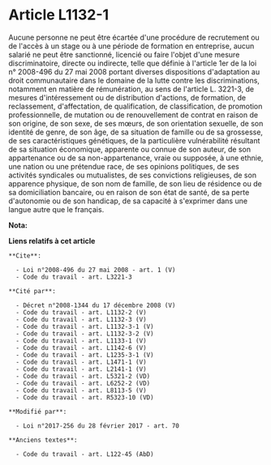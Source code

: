 # Article L1132-1

Aucune personne ne peut être écartée d'une procédure de recrutement ou de l'accès à un stage ou à une période de formation en
entreprise, aucun salarié ne peut être sanctionné, licencié ou faire l'objet d'une mesure discriminatoire, directe ou
indirecte, telle que définie à l'article 1er de la loi n° 2008-496 du 27 mai 2008 portant diverses dispositions d'adaptation
au droit communautaire dans le domaine de la lutte contre les discriminations, notamment en matière de rémunération, au sens
de l'article L. 3221-3, de mesures d'intéressement ou de distribution d'actions, de formation, de reclassement,
d'affectation, de qualification, de classification, de promotion professionnelle, de mutation ou de renouvellement de contrat
en raison de son origine, de son sexe, de ses mœurs, de son orientation sexuelle, de son identité de genre, de son âge, de sa
situation de famille ou de sa grossesse, de ses caractéristiques génétiques, de la particulière vulnérabilité résultant de sa
situation économique, apparente ou connue de son auteur, de son appartenance ou de sa non-appartenance, vraie ou supposée, à
une ethnie, une nation ou une prétendue race, de ses opinions politiques, de ses activités syndicales ou mutualistes, de ses
convictions religieuses, de son apparence physique, de son nom de famille, de son lieu de résidence ou de sa domiciliation
bancaire, ou en raison de son état de santé, de sa perte d'autonomie ou de son handicap, de sa capacité à s'exprimer dans une
langue autre que le français.

**Nota:**



**Liens relatifs à cet article**

	**Cite**:

	  - Loi n°2008-496 du 27 mai 2008 - art. 1 (V)
	  - Code du travail - art. L3221-3

	**Cité par**:

	  - Décret n°2008-1344 du 17 décembre 2008 (V)
	  - Code du travail - art. L1132-2 (V)
	  - Code du travail - art. L1132-3 (V)
	  - Code du travail - art. L1132-3-1 (V)
	  - Code du travail - art. L1132-3-2 (V)
	  - Code du travail - art. L1133-1 (V)
	  - Code du travail - art. L1142-6 (V)
	  - Code du travail - art. L1235-3-1 (V)
	  - Code du travail - art. L1471-1 (V)
	  - Code du travail - art. L2141-1 (V)
	  - Code du travail - art. L5321-2 (VD)
	  - Code du travail - art. L6252-2 (VD)
	  - Code du travail - art. L8113-5 (V)
	  - Code du travail - art. R5323-10 (VD)

	**Modifié par**:

	  - Loi n°2017-256 du 28 février 2017 - art. 70

	**Anciens textes**:

	  - Code du travail - art. L122-45 (AbD)
